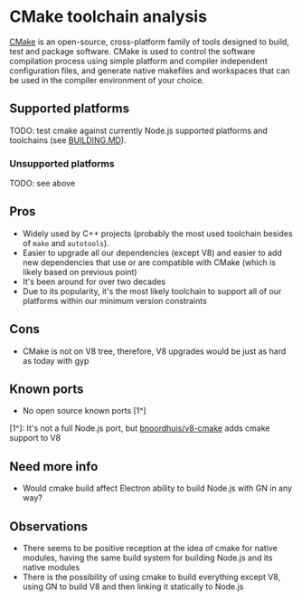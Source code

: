 # CMake toolchain analysis

[CMake](https://cmake.org) is an open-source, cross-platform family of tools
designed to build, test and package software. CMake is used to control the
software compilation process using simple platform and compiler independent
configuration files, and generate native makefiles and workspaces that can be
used in the compiler environment of your choice.

## Supported platforms

TODO: test cmake against currently Node.js supported platforms and toolchains
(see [BUILDING.MD](https://github.com/nodejs/node/edit/master/BUILDING.md)).

### Unsupported platforms

TODO: see above

## Pros

* Widely used by C++ projects (probably the most used toolchain besides of
  `make` and `autotools`).
* Easier to upgrade all our dependencies (except V8) and easier to add new
  dependencies that use or are compatible with CMake (which is likely based on
  previous point)
* It's been around for over two decades
* Due to its popularity, it's the most likely toolchain to support all of our
  platforms within our minimum version constraints

## Cons

* CMake is not on V8 tree, therefore, V8 upgrades would be just as hard as today
  with gyp


## Known ports

* No open source known ports [1^]

[1^]: It's not a full Node.js port, but
      [bnoordhuis/v8-cmake](https://github.com/bnoordhuis/v8-cmake) adds cmake
      support to V8

## Need more info

* Would cmake build affect Electron ability to build Node.js with GN in any way?

## Observations

* There seems to be positive reception at the idea of cmake for native modules,
  having the same build system for building Node.js and its native modules
* There is the possibility of using cmake to build everything except V8, using
  GN to build V8 and then linking it statically to Node.js
